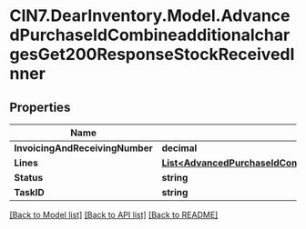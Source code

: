# CIN7.DearInventory.Model.AdvancedPurchaseIdCombineadditionalchargesGet200ResponseStockReceivedInner

## Properties

| Name                            | Type                                                                                                                                                                                            | Description | Notes      |
| ------------------------------- | ----------------------------------------------------------------------------------------------------------------------------------------------------------------------------------------------- | ----------- | ---------- |
| **InvoicingAndReceivingNumber** | **decimal**                                                                                                                                                                                     |             | [optional] |
| **Lines**                       | [**List&lt;AdvancedPurchaseIdCombineadditionalchargesGet200ResponseStockReceivedInnerLinesInner&gt;**](AdvancedPurchaseIdCombineadditionalchargesGet200ResponseStockReceivedInnerLinesInner.md) |             | [optional] |
| **Status**                      | **string**                                                                                                                                                                                      |             | [optional] |
| **TaskID**                      | **string**                                                                                                                                                                                      |             | [optional] |

[[Back to Model list]](../README.md#documentation-for-models) [[Back to API list]](../README.md#documentation-for-api-endpoints) [[Back to README]](../README.md)
